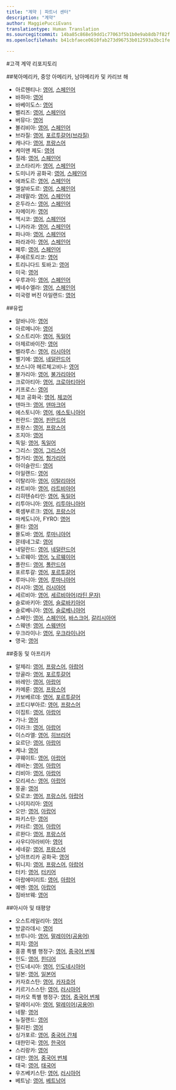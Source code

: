 ```yaml
---
title: "계약 | 파트너 센터"
description: "계약"
author: MaggiePucciEvans
translationtype: Human Translation
ms.sourcegitcommit: 14ba85c868e59dd1c77063f5b1b0e9ab8db7f82f
ms.openlocfilehash: b41cbfaece0610fab273d96753b012593a3bc1fe

---
```

#고객 계약 리포지토리


##북아메리카, 중앙 아메리카, 남아메리카 및 카리브 해

- 아르헨티나: [영어](http://download.microsoft.com/download/2/C/8/2C8CAC17-FCE7-4F51-9556-4D77C7022DF5/MCA2016Agr_LatAm_ExBRA_ENG_Jul2016_CR_.pdf), [스페인어](http://download.microsoft.com/download/2/C/8/2C8CAC17-FCE7-4F51-9556-4D77C7022DF5/MCA2016Agr_LatAm_BRA_SPA_Jul2016_CR_.pdf)
- 바하마: [영어](http://download.microsoft.com/download/2/C/8/2C8CAC17-FCE7-4F51-9556-4D77C7022DF5/MCA2016Agr_LatAm_ExBRA_ENG_Jul2016_CR_.pdf)
- 바베이도스: [영어](http://download.microsoft.com/download/2/C/8/2C8CAC17-FCE7-4F51-9556-4D77C7022DF5/MCA2016Agr_LatAm_BRA_ENG_Jul2016_CR_.pdf)
- 벨리즈: [영어](http://download.microsoft.com/download/2/C/8/2C8CAC17-FCE7-4F51-9556-4D77C7022DF5/MCA2016Agr_LatAm_ExBRA_ENG_Jul2016_CR_.pdf), [스페인어](http://download.microsoft.com/download/2/C/8/2C8CAC17-FCE7-4F51-9556-4D77C7022DF5/MCA2016Agr_LatAm_BRA_SPA_Jul2016_CR_.pdf)
- 버뮤다: [영어](http://download.microsoft.com/download/2/C/8/2C8CAC17-FCE7-4F51-9556-4D77C7022DF5/MCA2016Agr_LatAm_ExBRA_ENG_Jul2016_CR_.pdf)
- 볼리비아: [영어](http://download.microsoft.com/download/2/C/8/2C8CAC17-FCE7-4F51-9556-4D77C7022DF5/MCA2016Agr_LatAm_ExBRA_ENG_Jul2016_CR_.pdf), [스페인어](http://download.microsoft.com/download/2/C/8/2C8CAC17-FCE7-4F51-9556-4D77C7022DF5/MCA2016Agr_LatAm_BRA_SPA_Jul2016_CR_.pdf)
- 브라질: [영어](http://download.microsoft.com/download/2/C/8/2C8CAC17-FCE7-4F51-9556-4D77C7022DF5/MCA2016Agr_LatAm_BRA_ENG_Jul2016_CR_.pdf), [포르투갈어(브라질)](http://download.microsoft.com/download/2/C/8/2C8CAC17-FCE7-4F51-9556-4D77C7022DF5/MCA2016Agr_LatAm_ExBRA_PTB_Jul2016_CR_.pdf)
- 캐나다: [영어](http://download.microsoft.com/download/2/C/8/2C8CAC17-FCE7-4F51-9556-4D77C7022DF5/MCA2016Agr_NA_ENG_Jul2016_CR_.pdf), [프랑스어](http://download.microsoft.com/download/2/C/8/2C8CAC17-FCE7-4F51-9556-4D77C7022DF5/MCA2016Agr_NA_FRE_Jul2016_CR_.pdf)
- 케이맨 제도: [영어](http://download.microsoft.com/download/2/C/8/2C8CAC17-FCE7-4F51-9556-4D77C7022DF5/MCA2016Agr_LatAm_BRA_ENG_Jul2016_CR_.pdf)
- 칠레: [영어](http://download.microsoft.com/download/2/C/8/2C8CAC17-FCE7-4F51-9556-4D77C7022DF5/MCA2016Agr_LatAm_ExBRA_ENG_Jul2016_CR_.pdf), [스페인어](http://download.microsoft.com/download/2/C/8/2C8CAC17-FCE7-4F51-9556-4D77C7022DF5/MCA2016Agr_LatAm_BRA_SPA_Jul2016_CR_.pdf)
- 코스타리카: [영어](http://download.microsoft.com/download/2/C/8/2C8CAC17-FCE7-4F51-9556-4D77C7022DF5/MCA2016Agr_LatAm_ExBRA_ENG_Jul2016_CR_.pdf), [스페인어](http://download.microsoft.com/download/2/C/8/2C8CAC17-FCE7-4F51-9556-4D77C7022DF5/MCA2016Agr_LatAm_BRA_SPA_Jul2016_CR_.pdf)
- 도미니카 공화국: [영어](http://download.microsoft.com/download/2/C/8/2C8CAC17-FCE7-4F51-9556-4D77C7022DF5/MCA2016Agr_LatAm_ExBRA_ENG_Jul2016_CR_.pdf), [스페인어](http://download.microsoft.com/download/2/C/8/2C8CAC17-FCE7-4F51-9556-4D77C7022DF5/MCA2016Agr_LatAm_BRA_SPA_Jul2016_CR_.pdf)
- 에콰도르: [영어](http://download.microsoft.com/download/2/C/8/2C8CAC17-FCE7-4F51-9556-4D77C7022DF5/MCA2016Agr_LatAm_ExBRA_ENG_Jul2016_CR_.pdf), [스페인어](http://download.microsoft.com/download/2/C/8/2C8CAC17-FCE7-4F51-9556-4D77C7022DF5/MCA2016Agr_LatAm_BRA_SPA_Jul2016_CR_.pdf)
- 엘살바도르: [영어](http://download.microsoft.com/download/2/C/8/2C8CAC17-FCE7-4F51-9556-4D77C7022DF5/MCA2016Agr_LatAm_ExBRA_ENG_Jul2016_CR_.pdf), [스페인어](http://download.microsoft.com/download/2/C/8/2C8CAC17-FCE7-4F51-9556-4D77C7022DF5/MCA2016Agr_LatAm_BRA_SPA_Jul2016_CR_.pdf)
- 과테말라: [영어](http://download.microsoft.com/download/2/C/8/2C8CAC17-FCE7-4F51-9556-4D77C7022DF5/MCA2016Agr_LatAm_ExBRA_ENG_Jul2016_CR_.pdf), [스페인어](http://download.microsoft.com/download/2/C/8/2C8CAC17-FCE7-4F51-9556-4D77C7022DF5/MCA2016Agr_LatAm_BRA_SPA_Jul2016_CR_.pdf)
- 온두라스: [영어](http://download.microsoft.com/download/2/C/8/2C8CAC17-FCE7-4F51-9556-4D77C7022DF5/MCA2016Agr_LatAm_ExBRA_ENG_Jul2016_CR_.pdf), [스페인어](http://download.microsoft.com/download/2/C/8/2C8CAC17-FCE7-4F51-9556-4D77C7022DF5/MCA2016Agr_LatAm_BRA_SPA_Jul2016_CR_.pdf)
- 자메이카: [영어](http://download.microsoft.com/download/2/C/8/2C8CAC17-FCE7-4F51-9556-4D77C7022DF5/MCA2016Agr_LatAm_ExBRA_ENG_Jul2016_CR_.pdf)
- 멕시코: [영어](http://download.microsoft.com/download/2/C/8/2C8CAC17-FCE7-4F51-9556-4D77C7022DF5/MCA2016Agr_LatAm_ExBRA_ENG_Jul2016_CR_.pdf), [스페인어](http://download.microsoft.com/download/2/C/8/2C8CAC17-FCE7-4F51-9556-4D77C7022DF5/MCA2016Agr_LatAm_BRA_SPA_Jul2016_CR_.pdf)
- 니카라과: [영어](http://download.microsoft.com/download/2/C/8/2C8CAC17-FCE7-4F51-9556-4D77C7022DF5/MCA2016Agr_LatAm_ExBRA_ENG_Jul2016_CR_.pdf), [스페인어](http://download.microsoft.com/download/2/C/8/2C8CAC17-FCE7-4F51-9556-4D77C7022DF5/MCA2016Agr_LatAm_BRA_SPA_Jul2016_CR_.pdf)
- 파나마: [영어](http://download.microsoft.com/download/2/C/8/2C8CAC17-FCE7-4F51-9556-4D77C7022DF5/MCA2016Agr_LatAm_ExBRA_ENG_Jul2016_CR_.pdf), [스페인어](http://download.microsoft.com/download/2/C/8/2C8CAC17-FCE7-4F51-9556-4D77C7022DF5/MCA2016Agr_LatAm_BRA_SPA_Jul2016_CR_.pdf)
- 파라과이: [영어](http://download.microsoft.com/download/2/C/8/2C8CAC17-FCE7-4F51-9556-4D77C7022DF5/MCA2016Agr_LatAm_ExBRA_ENG_Jul2016_CR_.pdf), [스페인어](http://download.microsoft.com/download/2/C/8/2C8CAC17-FCE7-4F51-9556-4D77C7022DF5/MCA2016Agr_LatAm_BRA_SPA_Jul2016_CR_.pdf)
- 페루: [영어](http://download.microsoft.com/download/2/C/8/2C8CAC17-FCE7-4F51-9556-4D77C7022DF5/MCA2016Agr_LatAm_ExBRA_ENG_Jul2016_CR_.pdf), [스페인어](http://download.microsoft.com/download/2/C/8/2C8CAC17-FCE7-4F51-9556-4D77C7022DF5/MCA2016Agr_LatAm_BRA_SPA_Jul2016_CR_.pdf)
- 푸에르토리코: [영어](http://download.microsoft.com/download/2/C/8/2C8CAC17-FCE7-4F51-9556-4D77C7022DF5/MCA2016Agr_LatAm_BRA_ENG_Jul2016_CR_.pdf)
- 트리니다드 토바고: [영어](http://download.microsoft.com/download/2/C/8/2C8CAC17-FCE7-4F51-9556-4D77C7022DF5/MCA2016Agr_LatAm_ExBRA_ENG_Jul2016_CR_.pdf) 
- 미국: [영어](http://download.microsoft.com/download/2/C/8/2C8CAC17-FCE7-4F51-9556-4D77C7022DF5/MCA2016Agr_NA_ENG_Jul2016_CR_.pdf)
- 우루과이: [영어](http://download.microsoft.com/download/2/C/8/2C8CAC17-FCE7-4F51-9556-4D77C7022DF5/MCA2016Agr_LatAm_ExBRA_ENG_Jul2016_CR_.pdf), [스페인어](http://download.microsoft.com/download/2/C/8/2C8CAC17-FCE7-4F51-9556-4D77C7022DF5/MCA2016Agr_LatAm_BRA_SPA_Jul2016_CR_.pdf)
- 베네수엘라: [영어](http://download.microsoft.com/download/2/C/8/2C8CAC17-FCE7-4F51-9556-4D77C7022DF5/MCA2016Agr_LatAm_ExBRA_ENG_Jul2016_CR_.pdf), [스페인어](http://download.microsoft.com/download/2/C/8/2C8CAC17-FCE7-4F51-9556-4D77C7022DF5/MCA2016Agr_LatAm_BRA_SPA_Jul2016_CR_.pdf)
- 미국령 버진 아일랜드: [영어](http://download.microsoft.com/download/2/C/8/2C8CAC17-FCE7-4F51-9556-4D77C7022DF5/MCA2016Agr_NA_ENG_Jul2016_CR_.pdf)

##유럽
- 알바니아: [영어](http://download.microsoft.com/download/2/C/8/2C8CAC17-FCE7-4F51-9556-4D77C7022DF5/MCA2016Agr_EMEA_ENG_Jul2016_CR_.pdf)
- 아르메니아: [영어](http://download.microsoft.com/download/2/C/8/2C8CAC17-FCE7-4F51-9556-4D77C7022DF5/MCA2016Agr_EMEA_ENG_Jul2016_CR_.pdf)
- 오스트리아: [영어](http://download.microsoft.com/download/2/C/8/2C8CAC17-FCE7-4F51-9556-4D77C7022DF5/MCA2016Agr_EMEA_ENG_Jul2016_CR_.pdf), [독일어](http://download.microsoft.com/download/2/C/8/2C8CAC17-FCE7-4F51-9556-4D77C7022DF5/MCA2016Agr_EMEA_GER_Jul2016_CR_.pdf)
- 아제르바이잔: [영어](http://download.microsoft.com/download/2/C/8/2C8CAC17-FCE7-4F51-9556-4D77C7022DF5/MCA2016Agr_EMEA_ENG_Jul2016_CR_.pdf)
- 벨라루스: [영어](http://download.microsoft.com/download/2/C/8/2C8CAC17-FCE7-4F51-9556-4D77C7022DF5/MCA2016Agr_EMEA_ENG_Jul2016_CR_.pdf), [러시아어](http://download.microsoft.com/download/2/C/8/2C8CAC17-FCE7-4F51-9556-4D77C7022DF5/MCA2016Agr_EMEA_RUS_Jul2016_CR_.pdf)
- 벨기에: [영어](http://download.microsoft.com/download/2/C/8/2C8CAC17-FCE7-4F51-9556-4D77C7022DF5/MCA2016Agr_EMEA_ENG_Jul2016_CR_.pdf), [네덜란드어](http://download.microsoft.com/download/2/C/8/2C8CAC17-FCE7-4F51-9556-4D77C7022DF5/MCA2016Agr_EMEA_DUT_Jul2016_CR_.pdf)
- 보스니아 헤르체고비나: [영어](http://download.microsoft.com/download/2/C/8/2C8CAC17-FCE7-4F51-9556-4D77C7022DF5/MCA2016Agr_EMEA_ENG_Jul2016_CR_.pdf)
- 불가리아: [영어](http://download.microsoft.com/download/2/C/8/2C8CAC17-FCE7-4F51-9556-4D77C7022DF5/MCA2016Agr_EMEA_ENG_Jul2016_CR_.pdf), [불가리아어](http://download.microsoft.com/download/2/C/8/2C8CAC17-FCE7-4F51-9556-4D77C7022DF5/MCA2016Agr_EMEA_BUL_Jul2016_CR_.pdf)
- 크로아티아: [영어](http://download.microsoft.com/download/2/C/8/2C8CAC17-FCE7-4F51-9556-4D77C7022DF5/MCA2016Agr_EMEA_ENG_Jul2016_CR_.pdf), [크로아티아어](http://download.microsoft.com/download/2/C/8/2C8CAC17-FCE7-4F51-9556-4D77C7022DF5/MCA2016Agr_EMEA_CRO_Jul2016_CR_.pdf)
- 키프로스: [영어](http://download.microsoft.com/download/2/C/8/2C8CAC17-FCE7-4F51-9556-4D77C7022DF5/MCA2016Agr_EMEA_ENG_Jul2016_CR_.pdf)
- 체코 공화국: [영어](http://download.microsoft.com/download/2/C/8/2C8CAC17-FCE7-4F51-9556-4D77C7022DF5/MCA2016Agr_EMEA_ENG_Jul2016_CR_.pdf), [체코어](http://download.microsoft.com/download/2/C/8/2C8CAC17-FCE7-4F51-9556-4D77C7022DF5/MCA2016Agr_EMEA_CZE_Jul2016_CR_.pdf)
- 덴마크: [영어](http://download.microsoft.com/download/2/C/8/2C8CAC17-FCE7-4F51-9556-4D77C7022DF5/MCA2016Agr_EMEA_ENG_Jul2016_CR_.pdf), [덴마크어](http://download.microsoft.com/download/2/C/8/2C8CAC17-FCE7-4F51-9556-4D77C7022DF5/MCA2016Agr_EMEA_DAN_Jul2016_CR_.pdf)
- 에스토니아: [영어](http://download.microsoft.com/download/2/C/8/2C8CAC17-FCE7-4F51-9556-4D77C7022DF5/MCA2016Agr_EMEA_ENG_Jul2016_CR_.pdf), [에스토니아어](http://download.microsoft.com/download/2/C/8/2C8CAC17-FCE7-4F51-9556-4D77C7022DF5/MCA2016Agr_EMEA_EST_Jul2016_CR_.pdf)
- 핀란드: [영어](http://download.microsoft.com/download/2/C/8/2C8CAC17-FCE7-4F51-9556-4D77C7022DF5/MCA2016Agr_EMEA_ENG_Jul2016_CR_.pdf), [핀란드어](http://download.microsoft.com/download/2/C/8/2C8CAC17-FCE7-4F51-9556-4D77C7022DF5/MCA2016Agr_EMEA_FIN_Jul2016_CR_.pdf)
- 프랑스: [영어](http://download.microsoft.com/download/2/C/8/2C8CAC17-FCE7-4F51-9556-4D77C7022DF5/MCA2016Agr_EMEA_ENG_Jul2016_CR_.pdf), [프랑스어](http://download.microsoft.com/download/2/C/8/2C8CAC17-FCE7-4F51-9556-4D77C7022DF5/MCA2016Agr_EMEA_FRE_Jul2016_CR_.pdf)
- 조지아: [영어](http://download.microsoft.com/download/2/C/8/2C8CAC17-FCE7-4F51-9556-4D77C7022DF5/MCA2016Agr_EMEA_ENG_Jul2016_CR_.pdf)
- 독일: [영어](http://download.microsoft.com/download/2/C/8/2C8CAC17-FCE7-4F51-9556-4D77C7022DF5/MCA2016Agr_EMEA_ENG_Jul2016_CR_.pdf), [독일어](http://download.microsoft.com/download/2/C/8/2C8CAC17-FCE7-4F51-9556-4D77C7022DF5/MCA2016Agr_EMEA_GER_Jul2016_CR_.pdf)
- 그리스: [영어](http://download.microsoft.com/download/2/C/8/2C8CAC17-FCE7-4F51-9556-4D77C7022DF5/MCA2016Agr_EMEA_ENG_Jul2016_CR_.pdf), [그리스어](http://download.microsoft.com/download/2/C/8/2C8CAC17-FCE7-4F51-9556-4D77C7022DF5/MCA2016Agr_EMEA_GRE_Jul2016_CR_.pdf)
- 헝가리: [영어](http://download.microsoft.com/download/2/C/8/2C8CAC17-FCE7-4F51-9556-4D77C7022DF5/MCA2016Agr_EMEA_ENG_Jul2016_CR_.pdf), [헝가리어](http://download.microsoft.com/download/2/C/8/2C8CAC17-FCE7-4F51-9556-4D77C7022DF5/MCA2016Agr_EMEA_HUN_Jul2016_CR_.pdf)
- 아이슬란드: [영어](http://download.microsoft.com/download/2/C/8/2C8CAC17-FCE7-4F51-9556-4D77C7022DF5/MCA2016Agr_EMEA_ENG_Jul2016_CR_.pdf)
- 아일랜드: [영어](http://download.microsoft.com/download/2/C/8/2C8CAC17-FCE7-4F51-9556-4D77C7022DF5/MCA2016Agr_EMEA_ENG_Jul2016_CR_.pdf)
- 이탈리아: [영어](http://download.microsoft.com/download/2/C/8/2C8CAC17-FCE7-4F51-9556-4D77C7022DF5/MCA2016Agr_EMEA_ENG_Jul2016_CR_.pdf), [이탈리아어](http://download.microsoft.com/download/2/C/8/2C8CAC17-FCE7-4F51-9556-4D77C7022DF5/MCA2016Agr_EMEA_ITA_Jul2016_CR_.pdf)
- 라트비아: [영어](http://download.microsoft.com/download/2/C/8/2C8CAC17-FCE7-4F51-9556-4D77C7022DF5/MCA2016Agr_EMEA_ENG_Jul2016_CR_.pdf), [라트비아어](http://download.microsoft.com/download/2/C/8/2C8CAC17-FCE7-4F51-9556-4D77C7022DF5/MCA2016Agr_EMEA_LAV_Jul2016_CR_.pdf)
- 리히텐슈타인: [영어](http://download.microsoft.com/download/2/C/8/2C8CAC17-FCE7-4F51-9556-4D77C7022DF5/MCA2016Agr_EMEA_ENG_Jul2016_CR_.pdf), [독일어](http://download.microsoft.com/download/2/C/8/2C8CAC17-FCE7-4F51-9556-4D77C7022DF5/MCA2016Agr_EMEA_GER_Jul2016_CR_.pdf)
- 리투아니아: [영어](http://download.microsoft.com/download/2/C/8/2C8CAC17-FCE7-4F51-9556-4D77C7022DF5/MCA2016Agr_EMEA_ENG_Jul2016_CR_.pdf), [리투아니아어](http://download.microsoft.com/download/2/C/8/2C8CAC17-FCE7-4F51-9556-4D77C7022DF5/MCA2016Agr_EMEA_LIT_Jul2016_CR_.pdf)
- 룩셈부르크: [영어](http://download.microsoft.com/download/2/C/8/2C8CAC17-FCE7-4F51-9556-4D77C7022DF5/MCA2016Agr_EMEA_ENG_Jul2016_CR_.pdf), [프랑스어](http://download.microsoft.com/download/2/C/8/2C8CAC17-FCE7-4F51-9556-4D77C7022DF5/MCA2016Agr_EMEA_FRE_Jul2016_CR_.pdf)
- 마케도니아, FYRO: [영어](http://download.microsoft.com/download/2/C/8/2C8CAC17-FCE7-4F51-9556-4D77C7022DF5/MCA2016Agr_EMEA_ENG_Jul2016_CR_.pdf)
- 몰타: [영어](http://download.microsoft.com/download/2/C/8/2C8CAC17-FCE7-4F51-9556-4D77C7022DF5/MCA2016Agr_EMEA_ENG_Jul2016_CR_.pdf)
- 몰도바: [영어](http://download.microsoft.com/download/2/C/8/2C8CAC17-FCE7-4F51-9556-4D77C7022DF5/MCA2016Agr_EMEA_ENG_Jul2016_CR_.pdf), [루마니아어](http://download.microsoft.com/download/2/C/8/2C8CAC17-FCE7-4F51-9556-4D77C7022DF5/MCA2016Agr_EMEA_RON_Jul2016_CR_.pdf)
- 몬테네그로: [영어](http://download.microsoft.com/download/2/C/8/2C8CAC17-FCE7-4F51-9556-4D77C7022DF5/MCA2016Agr_EMEA_ENG_Jul2016_CR_.pdf)
- 네덜란드: [영어](http://download.microsoft.com/download/2/C/8/2C8CAC17-FCE7-4F51-9556-4D77C7022DF5/MCA2016Agr_EMEA_ENG_Jul2016_CR_.pdf), [네덜란드어](http://download.microsoft.com/download/2/C/8/2C8CAC17-FCE7-4F51-9556-4D77C7022DF5/MCA2016Agr_EMEA_DUT_Jul2016_CR_.pdf)
- 노르웨이: [영어](http://download.microsoft.com/download/2/C/8/2C8CAC17-FCE7-4F51-9556-4D77C7022DF5/MCA2016Agr_EMEA_ENG_Jul2016_CR_.pdf), [노르웨이어](http://download.microsoft.com/download/2/C/8/2C8CAC17-FCE7-4F51-9556-4D77C7022DF5/MCA2016Agr_EMEA_NOR_Jul2016_CR_.pdf)
- 폴란드: [영어](http://download.microsoft.com/download/2/C/8/2C8CAC17-FCE7-4F51-9556-4D77C7022DF5/MCA2016Agr_EMEA_ENG_Jul2016_CR_.pdf), [폴란드어](http://download.microsoft.com/download/2/C/8/2C8CAC17-FCE7-4F51-9556-4D77C7022DF5/MCA2016Agr_EMEA_POL_Jul2016_CR_.pdf)
- 포르투갈: [영어](http://download.microsoft.com/download/2/C/8/2C8CAC17-FCE7-4F51-9556-4D77C7022DF5/MCA2016Agr_EMEA_ENG_Jul2016_CR_.pdf), [포르투갈어](http://download.microsoft.com/download/2/C/8/2C8CAC17-FCE7-4F51-9556-4D77C7022DF5/MCA2016Agr_EMEA_PTE_Jul2016_CR_.pdf)
- 루마니아: [영어](http://download.microsoft.com/download/2/C/8/2C8CAC17-FCE7-4F51-9556-4D77C7022DF5/MCA2016Agr_EMEA_ENG_Jul2016_CR_.pdf), [루마니아어](http://download.microsoft.com/download/2/C/8/2C8CAC17-FCE7-4F51-9556-4D77C7022DF5/MCA2016Agr_EMEA_RON_Jul2016_CR_.pdf)
- 러시아: [영어](http://download.microsoft.com/download/2/C/8/2C8CAC17-FCE7-4F51-9556-4D77C7022DF5/MCA2016Agr_EMEA_ENG_Jul2016_CR_.pdf), [러시아어](http://download.microsoft.com/download/2/C/8/2C8CAC17-FCE7-4F51-9556-4D77C7022DF5/MCA2016Agr_EMEA_RUS_Jul2016_CR_.pdf)
- 세르비아: [영어](http://download.microsoft.com/download/2/C/8/2C8CAC17-FCE7-4F51-9556-4D77C7022DF5/MCA2016Agr_EMEA_ENG_Jul2016_CR_.pdf), [세르비아어(라틴 문자)](http://download.microsoft.com/download/2/C/8/2C8CAC17-FCE7-4F51-9556-4D77C7022DF5/MCA2016Agr_EMEA_SLN_Jul2016_CR_.pdf)
- 슬로바키아: [영어](http://download.microsoft.com/download/2/C/8/2C8CAC17-FCE7-4F51-9556-4D77C7022DF5/MCA2016Agr_EMEA_ENG_Jul2016_CR_.pdf), [슬로바키아어](http://download.microsoft.com/download/2/C/8/2C8CAC17-FCE7-4F51-9556-4D77C7022DF5/MCA2016Agr_EMEA_SLK_Jul2016_CR_.pdf)
- 슬로베니아: [영어](http://download.microsoft.com/download/2/C/8/2C8CAC17-FCE7-4F51-9556-4D77C7022DF5/MCA2016Agr_EMEA_ENG_Jul2016_CR_.pdf), [슬로베니아어](http://download.microsoft.com/download/2/C/8/2C8CAC17-FCE7-4F51-9556-4D77C7022DF5/MCA2016Agr_EMEA_SLN_Jul2016_CR_.pdf)
- 스페인: [영어](http://download.microsoft.com/download/2/C/8/2C8CAC17-FCE7-4F51-9556-4D77C7022DF5/MCA2016Agr_EMEA_ENG_Jul2016_CR_.pdf), [스페인어](http://download.microsoft.com/download/2/C/8/2C8CAC17-FCE7-4F51-9556-4D77C7022DF5/MCA2016Agr_EMEA_SPA_Jul2016_CR_.pdf), [바스크어](http://download.microsoft.com/download/2/C/8/2C8CAC17-FCE7-4F51-9556-4D77C7022DF5/MCA2016Agr_EMEA_EUQ_Jul2016_CR_.pdf), [갈리시아어](http://download.microsoft.com/download/2/C/8/2C8CAC17-FCE7-4F51-9556-4D77C7022DF5/MCA2016Agr_EMEA_GLC_Jul2016_CR_.pdf)
- 스웨덴: [영어](http://download.microsoft.com/download/2/C/8/2C8CAC17-FCE7-4F51-9556-4D77C7022DF5/MCA2016Agr_EMEA_ENG_Jul2016_CR_.pdf), [스웨덴어](http://download.microsoft.com/download/2/C/8/2C8CAC17-FCE7-4F51-9556-4D77C7022DF5/MCA2016Agr_EMEA_SWE_Jul2016_CR_.pdf)
- 우크라이나: [영어](http://download.microsoft.com/download/2/C/8/2C8CAC17-FCE7-4F51-9556-4D77C7022DF5/MCA2016Agr_EMEA_ENG_Jul2016_CR_.pdf), [우크라이나어](http://download.microsoft.com/download/2/C/8/2C8CAC17-FCE7-4F51-9556-4D77C7022DF5/MCA2016Agr_EMEA_UKR_Jul2016_CR_.pdf) 
- 영국: [영어](http://download.microsoft.com/download/2/C/8/2C8CAC17-FCE7-4F51-9556-4D77C7022DF5/MCA2016Agr_EMEA_ENG_Jul2016_CR_.pdf)

##중동 및 아프리카
- 알제리: [영어](http://download.microsoft.com/download/2/C/8/2C8CAC17-FCE7-4F51-9556-4D77C7022DF5/MCA2016Agr_EMEA_ENG_Jul2016_CR_.pdf), [프랑스어](http://download.microsoft.com/download/2/C/8/2C8CAC17-FCE7-4F51-9556-4D77C7022DF5/MCA2016Agr_EMEA_FRE_Jul2016_CR_.pdf), [아랍어](http://download.microsoft.com/download/2/C/8/2C8CAC17-FCE7-4F51-9556-4D77C7022DF5/MCA2016Agr_EMEA_ARA_Jul2016_CR_.pdf)     
- 앙골라: [영어](http://download.microsoft.com/download/2/C/8/2C8CAC17-FCE7-4F51-9556-4D77C7022DF5/MCA2016Agr_EMEA_ENG_Jul2016_CR_.pdf), [포르투갈어](http://download.microsoft.com/download/2/C/8/2C8CAC17-FCE7-4F51-9556-4D77C7022DF5/MCA2016Agr_EMEA_PTE_Jul2016_CR_.pdf)     
- 바레인: [영어](http://download.microsoft.com/download/2/C/8/2C8CAC17-FCE7-4F51-9556-4D77C7022DF5/MCA2016Agr_EMEA_ENG_Jul2016_CR_.pdf), [아랍어](http://download.microsoft.com/download/2/C/8/2C8CAC17-FCE7-4F51-9556-4D77C7022DF5/MCA2016Agr_EMEA_ARA_Jul2016_CR_.pdf)     
- 카메룬: [영어](http://download.microsoft.com/download/2/C/8/2C8CAC17-FCE7-4F51-9556-4D77C7022DF5/MCA2016Agr_EMEA_ENG_Jul2016_CR_.pdf), [프랑스어](http://download.microsoft.com/download/2/C/8/2C8CAC17-FCE7-4F51-9556-4D77C7022DF5/MCA2016Agr_EMEA_FRE_Jul2016_CR_.pdf)    
- 카보베르데: [영어](http://download.microsoft.com/download/2/C/8/2C8CAC17-FCE7-4F51-9556-4D77C7022DF5/MCA2016Agr_EMEA_ENG_Jul2016_CR_.pdf), [포르투갈어](http://download.microsoft.com/download/2/C/8/2C8CAC17-FCE7-4F51-9556-4D77C7022DF5/MCA2016Agr_EMEA_PTE_Jul2016_CR_.pdf)   
- 코트디부아르: [영어](http://download.microsoft.com/download/2/C/8/2C8CAC17-FCE7-4F51-9556-4D77C7022DF5/MCA2016Agr_EMEA_ENG_Jul2016_CR_.pdf), [프랑스어](http://download.microsoft.com/download/2/C/8/2C8CAC17-FCE7-4F51-9556-4D77C7022DF5/MCA2016Agr_EMEA_FRE_Jul2016_CR_.pdf)    
- 이집트: [영어](http://download.microsoft.com/download/2/C/8/2C8CAC17-FCE7-4F51-9556-4D77C7022DF5/MCA2016Agr_EMEA_ENG_Jul2016_CR_.pdf), [아랍어](http://download.microsoft.com/download/2/C/8/2C8CAC17-FCE7-4F51-9556-4D77C7022DF5/MCA2016Agr_EMEA_ARA_Jul2016_CR_.pdf)
- 가나: [영어](http://download.microsoft.com/download/2/C/8/2C8CAC17-FCE7-4F51-9556-4D77C7022DF5/MCA2016Agr_EMEA_ENG_Jul2016_CR_.pdf)     
- 이라크: [영어](http://download.microsoft.com/download/2/C/8/2C8CAC17-FCE7-4F51-9556-4D77C7022DF5/MCA2016Agr_EMEA_ENG_Jul2016_CR_.pdf), [아랍어](http://download.microsoft.com/download/2/C/8/2C8CAC17-FCE7-4F51-9556-4D77C7022DF5/MCA2016Agr_EMEA_ARA_Jul2016_CR_.pdf)     
- 이스라엘: [영어](http://download.microsoft.com/download/2/C/8/2C8CAC17-FCE7-4F51-9556-4D77C7022DF5/MCA2016Agr_EMEA_ENG_Jul2016_CR_.pdf), [히브리어](http://download.microsoft.com/download/2/C/8/2C8CAC17-FCE7-4F51-9556-4D77C7022DF5/MCA2016Agr_EMEA_HEB_Jul2016_CR_.pdf)  
- 요르단: [영어](http://download.microsoft.com/download/2/C/8/2C8CAC17-FCE7-4F51-9556-4D77C7022DF5/MCA2016Agr_EMEA_ENG_Jul2016_CR_.pdf), [아랍어](http://download.microsoft.com/download/2/C/8/2C8CAC17-FCE7-4F51-9556-4D77C7022DF5/MCA2016Agr_EMEA_ARA_Jul2016_CR_.pdf)     
- 케냐: [영어](http://download.microsoft.com/download/2/C/8/2C8CAC17-FCE7-4F51-9556-4D77C7022DF5/MCA2016Agr_EMEA_ENG_Jul2016_CR_.pdf)     
- 쿠웨이트: [영어](http://download.microsoft.com/download/2/C/8/2C8CAC17-FCE7-4F51-9556-4D77C7022DF5/MCA2016Agr_EMEA_ENG_Jul2016_CR_.pdf), [아랍어](http://download.microsoft.com/download/2/C/8/2C8CAC17-FCE7-4F51-9556-4D77C7022DF5/MCA2016Agr_EMEA_ARA_Jul2016_CR_.pdf)
- 레바논: [영어](http://download.microsoft.com/download/2/C/8/2C8CAC17-FCE7-4F51-9556-4D77C7022DF5/MCA2016Agr_EMEA_ENG_Jul2016_CR_.pdf), [아랍어](http://download.microsoft.com/download/2/C/8/2C8CAC17-FCE7-4F51-9556-4D77C7022DF5/MCA2016Agr_EMEA_ARA_Jul2016_CR_.pdf)
- 리비아: [영어](http://download.microsoft.com/download/2/C/8/2C8CAC17-FCE7-4F51-9556-4D77C7022DF5/MCA2016Agr_EMEA_ENG_Jul2016_CR_.pdf), [아랍어](http://download.microsoft.com/download/2/C/8/2C8CAC17-FCE7-4F51-9556-4D77C7022DF5/MCA2016Agr_EMEA_ARA_Jul2016_CR_.pdf)
- 모리셔스: [영어](http://download.microsoft.com/download/2/C/8/2C8CAC17-FCE7-4F51-9556-4D77C7022DF5/MCA2016Agr_EMEA_ENG_Jul2016_CR_.pdf), [아랍어](http://download.microsoft.com/download/2/C/8/2C8CAC17-FCE7-4F51-9556-4D77C7022DF5/MCA2016Agr_EMEA_ARA_Jul2016_CR_.pdf)
- 몽골: [영어](http://download.microsoft.com/download/2/C/8/2C8CAC17-FCE7-4F51-9556-4D77C7022DF5/MCA2016Agr_EMEA_ENG_Jul2016_CR_.pdf)     
- 모로코: [영어](http://download.microsoft.com/download/2/C/8/2C8CAC17-FCE7-4F51-9556-4D77C7022DF5/MCA2016Agr_EMEA_ENG_Jul2016_CR_.pdf), [프랑스어](http://download.microsoft.com/download/2/C/8/2C8CAC17-FCE7-4F51-9556-4D77C7022DF5/MCA2016Agr_EMEA_FRE_Jul2016_CR_.pdf), [아랍어](http://download.microsoft.com/download/2/C/8/2C8CAC17-FCE7-4F51-9556-4D77C7022DF5/MCA2016Agr_EMEA_ARA_Jul2016_CR_.pdf)     
- 나이지리아: [영어](http://download.microsoft.com/download/2/C/8/2C8CAC17-FCE7-4F51-9556-4D77C7022DF5/MCA2016Agr_EMEA_ENG_Jul2016_CR_.pdf)     
- 오만: [영어](http://download.microsoft.com/download/2/C/8/2C8CAC17-FCE7-4F51-9556-4D77C7022DF5/MCA2016Agr_EMEA_ENG_Jul2016_CR_.pdf), [아랍어](http://download.microsoft.com/download/2/C/8/2C8CAC17-FCE7-4F51-9556-4D77C7022DF5/MCA2016Agr_EMEA_ARA_Jul2016_CR_.pdf)     
- 파키스탄: [영어](http://download.microsoft.com/download/2/C/8/2C8CAC17-FCE7-4F51-9556-4D77C7022DF5/MCA2016Agr_EMEA_ENG_Jul2016_CR_.pdf)     
- 카타르: [영어](http://download.microsoft.com/download/2/C/8/2C8CAC17-FCE7-4F51-9556-4D77C7022DF5/MCA2016Agr_EMEA_ENG_Jul2016_CR_.pdf), [아랍어](http://download.microsoft.com/download/2/C/8/2C8CAC17-FCE7-4F51-9556-4D77C7022DF5/MCA2016Agr_EMEA_ARA_Jul2016_CR_.pdf)     
- 르완다: [영어](http://download.microsoft.com/download/2/C/8/2C8CAC17-FCE7-4F51-9556-4D77C7022DF5/MCA2016Agr_EMEA_ENG_Jul2016_CR_.pdf), [프랑스어](http://download.microsoft.com/download/2/C/8/2C8CAC17-FCE7-4F51-9556-4D77C7022DF5/MCA2016Agr_EMEA_FRE_Jul2016_CR_.pdf)     
- 사우디아라비아: [영어](http://download.microsoft.com/download/2/C/8/2C8CAC17-FCE7-4F51-9556-4D77C7022DF5/MCA2016Agr_EMEA_ENG_Jul2016_CR_.pdf)     
- 세네갈: [영어](http://download.microsoft.com/download/2/C/8/2C8CAC17-FCE7-4F51-9556-4D77C7022DF5/MCA2016Agr_EMEA_ENG_Jul2016_CR_.pdf), [프랑스어](http://download.microsoft.com/download/2/C/8/2C8CAC17-FCE7-4F51-9556-4D77C7022DF5/MCA2016Agr_EMEA_FRE_Jul2016_CR_.pdf)     
- 남아프리카 공화국: [영어](http://download.microsoft.com/download/2/C/8/2C8CAC17-FCE7-4F51-9556-4D77C7022DF5/MCA2016Agr_EMEA_ENG_Jul2016_CR_.pdf)     
- 튀니지: [영어](http://download.microsoft.com/download/2/C/8/2C8CAC17-FCE7-4F51-9556-4D77C7022DF5/MCA2016Agr_EMEA_ENG_Jul2016_CR_.pdf), [프랑스어](http://download.microsoft.com/download/2/C/8/2C8CAC17-FCE7-4F51-9556-4D77C7022DF5/MCA2016Agr_EMEA_FRE_Jul2016_CR_.pdf), [아랍어](http://download.microsoft.com/download/2/C/8/2C8CAC17-FCE7-4F51-9556-4D77C7022DF5/MCA2016Agr_EMEA_ARA_Jul2016_CR_.pdf)          
- 터키: [영어](http://download.microsoft.com/download/2/C/8/2C8CAC17-FCE7-4F51-9556-4D77C7022DF5/MCA2016Agr_EMEA_ENG_Jul2016_CR_.pdf), [터키어](http://download.microsoft.com/download/2/C/8/2C8CAC17-FCE7-4F51-9556-4D77C7022DF5/MCA2016Agr_EMEA_TUR_Jul2016_CR_.pdf)
- 아랍에미리트: [영어](http://download.microsoft.com/download/2/C/8/2C8CAC17-FCE7-4F51-9556-4D77C7022DF5/MCA2016Agr_EMEA_ENG_Jul2016_CR_.pdf), [아랍어](http://download.microsoft.com/download/2/C/8/2C8CAC17-FCE7-4F51-9556-4D77C7022DF5/MCA2016Agr_EMEA_ARA_Jul2016_CR_.pdf)
- 예멘: [영어](http://download.microsoft.com/download/2/C/8/2C8CAC17-FCE7-4F51-9556-4D77C7022DF5/MCA2016Agr_EMEA_ENG_Jul2016_CR_.pdf), [아랍어](http://download.microsoft.com/download/2/C/8/2C8CAC17-FCE7-4F51-9556-4D77C7022DF5/MCA2016Agr_EMEA_ARA_Jul2016_CR_.pdf)
- 짐바브웨: [영어](http://download.microsoft.com/download/2/C/8/2C8CAC17-FCE7-4F51-9556-4D77C7022DF5/MCA2016Agr_EMEA_ENG_Jul2016_CR_.pdf)

##아시아 및 태평양
- 오스트레일리아: [영어](http://download.microsoft.com/download/2/C/8/2C8CAC17-FCE7-4F51-9556-4D77C7022DF5/MCA2016Agr_Asia_ExJPN,KOR,TAI_ENG_Jul2016_CR_.pdf)    
- 방글라데시: [영어](http://download.microsoft.com/download/2/C/8/2C8CAC17-FCE7-4F51-9556-4D77C7022DF5/MCA2016Agr_Asia_ExJPN,KOR,TAI_ENG_Jul2016_CR_.pdf)    
- 브루나이: [영어](http://download.microsoft.com/download/2/C/8/2C8CAC17-FCE7-4F51-9556-4D77C7022DF5/MCA2016Agr_Asia_ExJPN,KOR,TAI_ENG_Jul2016_CR_.pdf), [말레이어(공용어)](http://download.microsoft.com/download/2/C/8/2C8CAC17-FCE7-4F51-9556-4D77C7022DF5/MCA2016Agr_Asia_ExJPN,KOR,TAI_MSL_Jul2016_CR_.pdf)  
- 피지: [영어](http://download.microsoft.com/download/2/C/8/2C8CAC17-FCE7-4F51-9556-4D77C7022DF5/MCA2016Agr_Asia_ExJPN,KOR,TAI_ENG_Jul2016_CR_.pdf)    
- 홍콩 특별 행정구: [영어](http://download.microsoft.com/download/2/C/8/2C8CAC17-FCE7-4F51-9556-4D77C7022DF5/MCA2016Agr_Asia_ExJPN,KOR,TAI_ENG_Jul2016_CR_.pdf), [중국어 번체](http://download.microsoft.com/download/2/C/8/2C8CAC17-FCE7-4F51-9556-4D77C7022DF5/MCA2016Agr_Asia_ExJPN,KOR,TAI_CHT_Jul2016_CR_.pdf)     
- 인도: [영어](http://download.microsoft.com/download/2/C/8/2C8CAC17-FCE7-4F51-9556-4D77C7022DF5/MCA2016Agr_Asia_ExJPN,KOR,TAI_ENG_Jul2016_CR_.pdf), [힌디어](http://download.microsoft.com/download/2/C/8/2C8CAC17-FCE7-4F51-9556-4D77C7022DF5/MCA2016Agr_Asia_ExJPN,KOR,TAI_HIN_Jul2016_CR_.pdf)    
- 인도네시아: [영어](http://download.microsoft.com/download/2/C/8/2C8CAC17-FCE7-4F51-9556-4D77C7022DF5/MCA2016Agr_Asia_ExJPN,KOR,TAI_ENG_Jul2016_CR_.pdf), [인도네시아어](http://download.microsoft.com/download/2/C/8/2C8CAC17-FCE7-4F51-9556-4D77C7022DF5/MCA2016Agr_Asia_ExJPN,KOR,TAI_IND_Jul2016_CR_.pdf)  
- 일본: [영어](http://download.microsoft.com/download/2/C/8/2C8CAC17-FCE7-4F51-9556-4D77C7022DF5/MCA2016Agr_Asia_JPN_ENG_Jul2016_CR_.pdf), [일본어](http://download.microsoft.com/download/2/C/8/2C8CAC17-FCE7-4F51-9556-4D77C7022DF5/MCA2016Agr_Asia_JPN_JPN_Jul2016_CR_.pdf)    
- 카자흐스탄: [영어](http://download.microsoft.com/download/2/C/8/2C8CAC17-FCE7-4F51-9556-4D77C7022DF5/MCA2016Agr_Asia_ExJPN,KOR,TAI_ENG_Jul2016_CR_.pdf), [카자흐어](http://download.microsoft.com/download/2/C/8/2C8CAC17-FCE7-4F51-9556-4D77C7022DF5/MCA2016Agr_EMEA_KAZ_Jul2016_CR_.pdf)  
- 키르기스스탄: [영어](http://download.microsoft.com/download/2/C/8/2C8CAC17-FCE7-4F51-9556-4D77C7022DF5/MCA2016Agr_Asia_ExJPN,KOR,TAI_ENG_Jul2016_CR_.pdf), [러시아어](http://download.microsoft.com/download/2/C/8/2C8CAC17-FCE7-4F51-9556-4D77C7022DF5/MCA2016Agr_EMEA_RUS_Jul2016_CR_.pdf)     
- 마카오 특별 행정구: [영어](http://download.microsoft.com/download/2/C/8/2C8CAC17-FCE7-4F51-9556-4D77C7022DF5/MCA2016Agr_Asia_ExJPN,KOR,TAI_ENG_Jul2016_CR_.pdf), [중국어 번체](http://download.microsoft.com/download/2/C/8/2C8CAC17-FCE7-4F51-9556-4D77C7022DF5/MCA2016Agr_Asia_ExJPN,KOR,TAI_CHT_Jul2016_CR_.pdf)  
- 말레이시아: [영어](http://download.microsoft.com/download/2/C/8/2C8CAC17-FCE7-4F51-9556-4D77C7022DF5/MCA2016Agr_Asia_ExJPN,KOR,TAI_ENG_Jul2016_CR_.pdf), [말레이어(공용어)](http://download.microsoft.com/download/2/C/8/2C8CAC17-FCE7-4F51-9556-4D77C7022DF5/MCA2016Agr_Asia_ExJPN,KOR,TAI_MSL_Jul2016_CR_.pdf)    
- 네팔: [영어](http://download.microsoft.com/download/2/C/8/2C8CAC17-FCE7-4F51-9556-4D77C7022DF5/MCA2016Agr_Asia_ExJPN,KOR,TAI_ENG_Jul2016_CR_.pdf)    
- 뉴질랜드: [영어](http://download.microsoft.com/download/2/C/8/2C8CAC17-FCE7-4F51-9556-4D77C7022DF5/MCA2016Agr_Asia_ExJPN,KOR,TAI_ENG_Jul2016_CR_.pdf) 
- 필리핀: [영어](http://download.microsoft.com/download/2/C/8/2C8CAC17-FCE7-4F51-9556-4D77C7022DF5/MCA2016Agr_Asia_ExJPN,KOR,TAI_ENG_Jul2016_CR_.pdf)    
- 싱가포르: [영어](http://download.microsoft.com/download/2/C/8/2C8CAC17-FCE7-4F51-9556-4D77C7022DF5/MCA2016Agr_Asia_ExJPN,KOR,TAI_ENG_Jul2016_CR_.pdf), [중국어 간체](http://download.microsoft.com/download/2/C/8/2C8CAC17-FCE7-4F51-9556-4D77C7022DF5/MCA2016Agr_Asia_ExJPN,KOR,TAI_CHS_Jul2016_CR_.pdf)    
- 대한민국: [영어](http://download.microsoft.com/download/2/C/8/2C8CAC17-FCE7-4F51-9556-4D77C7022DF5/MCA2016Agr_Asia_KOR_ENG_Jul2016_CR_.pdf), [한국어](http://download.microsoft.com/download/2/C/8/2C8CAC17-FCE7-4F51-9556-4D77C7022DF5/MCA2016Agr_Asia_KOR_KOR_Jul2016_CR_.pdf)    
- 스리랑카: [영어](http://download.microsoft.com/download/2/C/8/2C8CAC17-FCE7-4F51-9556-4D77C7022DF5/MCA2016Agr_Asia_ExJPN,KOR,TAI_ENG_Jul2016_CR_.pdf)    
- 대만: [영어](http://download.microsoft.com/download/2/C/8/2C8CAC17-FCE7-4F51-9556-4D77C7022DF5/MCA2016Agr_Asia_TAI_ENG_Jul2016_CR_.pdf), [중국어 번체](http://download.microsoft.com/download/2/C/8/2C8CAC17-FCE7-4F51-9556-4D77C7022DF5/MCA2016Agr_Asia_TAI_CHT_Jul2016_CR_.pdf)    
- 태국: [영어](http://download.microsoft.com/download/2/C/8/2C8CAC17-FCE7-4F51-9556-4D77C7022DF5/MCA2016Agr_Asia_ExJPN,KOR,TAI_ENG_Jul2016_CR_.pdf), [태국어](http://download.microsoft.com/download/2/C/8/2C8CAC17-FCE7-4F51-9556-4D77C7022DF5/MCA2016Agr_Asia_ExJPN,KOR,TAI_THA_Jul2016_CR_.pdf)  
- 우즈베키스탄: [영어](http://download.microsoft.com/download/2/C/8/2C8CAC17-FCE7-4F51-9556-4D77C7022DF5/MCA2016Agr_Asia_ExJPN,KOR,TAI_ENG_Jul2016_CR_.pdf), [러시아어](http://download.microsoft.com/download/2/C/8/2C8CAC17-FCE7-4F51-9556-4D77C7022DF5/MCA2016Agr_EMEA_RUS_Jul2016_CR_.pdf) 
- 베트남: [영어](http://download.microsoft.com/download/2/C/8/2C8CAC17-FCE7-4F51-9556-4D77C7022DF5/MCA2016Agr_Asia_ExJPN,KOR,TAI_ENG_Jul2016_CR_.pdf), [베트남어](http://download.microsoft.com/download/2/C/8/2C8CAC17-FCE7-4F51-9556-4D77C7022DF5/MCA2016Agr_Asia_ExJPN,KOR,TAI_VIT_Jul2016_CR_.pdf) 






<!--HONumber=Nov16_HO4-->


